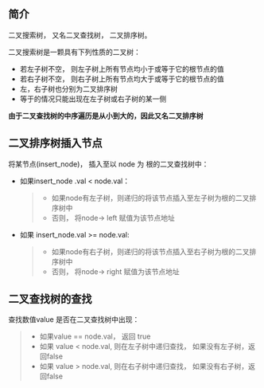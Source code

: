 ## 简介

二叉搜索树， 又名二叉查找树， 二叉排序树。

二叉搜索树是一颗具有下列性质的二叉树：

- 若左子树不空， 则左子树上所有节点均小于或等于它的根节点的值
- 若右子树不空， 则右子树上所有节点均大于或等于它的根节点的值
- 左，右子树也分别为二叉排序树
- 等于的情况只能出现在左子树或右子树的某一侧

**由于二叉查找树的中序遍历是从小到大的，因此又名二叉排序树**

## 二叉排序树插入节点

将某节点(insert_node)， 插入至以 node 为 根的二叉查找树中：

- 如果insert_node .val < node.val：
  > - 如果node有左子树，则递归的将该节点插入至左子树为根的二叉排序树中
  > - 否则， 将node-> left 赋值为该节点地址

- 如果 insert_node.val >= node.val:
  > - 如果node有右子树，则递归的将该节点插入至右子树为根的二叉排序树中
  > - 否则， 将node-> right 赋值为该节点地址


## 二叉查找树的查找

查找数值value 是否在二叉查找树中出现：
> - 如果value == node.val， 返回 true
> - 如果 value < node.val, 则在左子树中递归查找， 如果没有左子树，返回false
> - 如果 value >  node.val, 则在右子树中递归查找， 如果没有右子树，返回false

